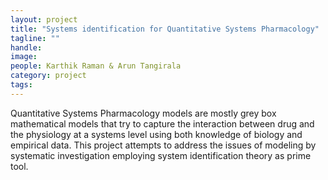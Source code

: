 ```yaml
---
layout: project
title: "Systems identification for Quantitative Systems Pharmacology"
tagline: ""
handle: 
image: 
people: Karthik Raman & Arun Tangirala
category: project
tags: 
---
```


Quantitative Systems Pharmacology models are  mostly grey box mathematical models that try to capture the interaction between drug and the physiology at a systems level using both knowledge of biology and empirical data. This project attempts  to address the issues of modeling by systematic investigation employing system identification theory as prime tool.

